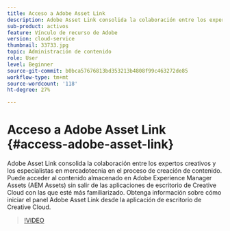 ```yaml
---
title: Acceso a Adobe Asset Link
description: Adobe Asset Link consolida la colaboración entre los expertos creativos y los especialistas en mercadotecnia en el proceso de creación de contenido. Puede acceder al contenido almacenado en Adobe Experience Manager Assets (AEM Assets) sin salir de las aplicaciones de escritorio de Creative Cloud con las que esté más familiarizado. Obtenga información sobre cómo iniciar el panel Adobe Asset Link desde la aplicación de escritorio de Creative Cloud.
sub-product: activos
feature: Vínculo de recurso de Adobe
version: cloud-service
thumbnail: 33733.jpg
topic: Administración de contenido
role: User
level: Beginner
source-git-commit: b0bca57676813bd353213b4808f99c463272de85
workflow-type: tm+mt
source-wordcount: '118'
ht-degree: 27%

---
```



# Acceso a Adobe Asset Link {#access-adobe-asset-link}

Adobe Asset Link consolida la colaboración entre los expertos creativos y los especialistas en mercadotecnia en el proceso de creación de contenido. Puede acceder al contenido almacenado en Adobe Experience Manager Assets (AEM Assets) sin salir de las aplicaciones de escritorio de Creative Cloud con las que esté más familiarizado. Obtenga información sobre cómo iniciar el panel Adobe Asset Link desde la aplicación de escritorio de Creative Cloud.

>[!VIDEO](https://video.tv.adobe.com/v/33733/?quality=12)

